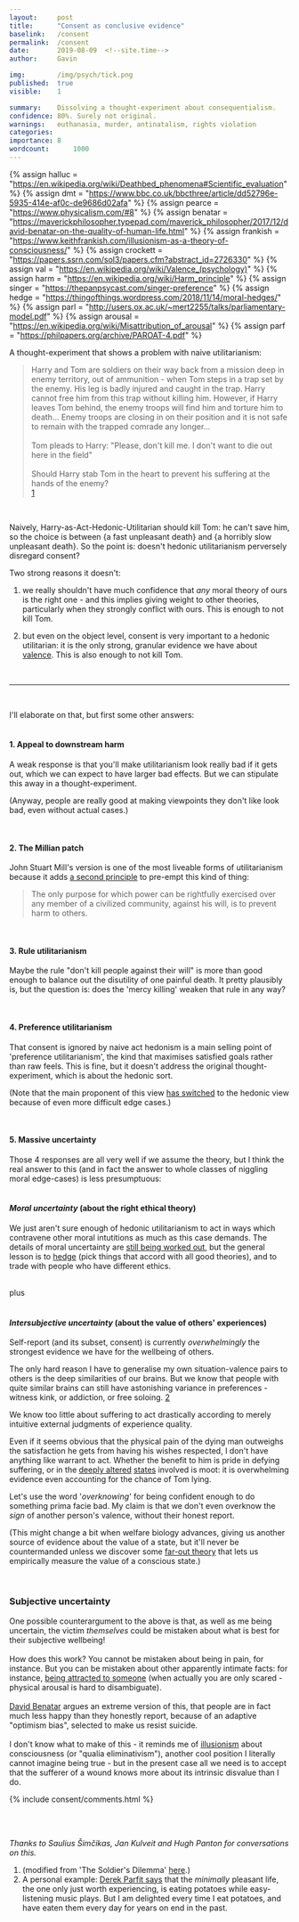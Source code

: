 ```yaml
---
layout:     post
title:      "Consent as conclusive evidence"
baselink:   /consent
permalink:  /consent
date:       2019-08-09  <!--site.time-->
author:     Gavin

img:        /img/psych/tick.png
published:	true
visible: 	1

summary:    Dissolving a thought-experiment about consequentialism.
confidence:	80%. Surely not original.
warnings:	euthanasia, murder, antinatalism, rights violation
categories: 
importance: 8
wordcount:		1000
---
```



{%	assign halluc = "https://en.wikipedia.org/wiki/Deathbed_phenomena#Scientific_evaluation"	%}
{%	assign dmt = "https://www.bbc.co.uk/bbcthree/article/dd52796e-5935-414e-af0c-de9686d02afa"	%}
{%	assign pearce = "https://www.physicalism.com/#8"		%}
{%	assign benatar = "https://maverickphilosopher.typepad.com/maverick_philosopher/2017/12/david-benatar-on-the-quality-of-human-life.html"	%}
{%	assign frankish = "https://www.keithfrankish.com/illusionism-as-a-theory-of-consciousness/"		%}
{%	assign crockett = "https://papers.ssrn.com/sol3/papers.cfm?abstract_id=2726330"	%}
{%	assign val = "https://en.wikipedia.org/wiki/Valence_(psychology)"	%}
{%	assign harm = "https://en.wikipedia.org/wiki/Harm_principle"		%}
{%	assign singer = "https://thepanpsycast.com/singer-preference"		%}
{%	assign hedge = "https://thingofthings.wordpress.com/2018/11/14/moral-hedges/"		%}
{%	assign parl = "http://users.ox.ac.uk/~mert2255/talks/parliamentary-model.pdf"		%}
{%	assign arousal = "https://en.wikipedia.org/wiki/Misattribution_of_arousal"			%}
{%	assign parf = "https://philpapers.org/archive/PAROAT-4.pdf"			%}


A thought-experiment that shows a problem with naive utilitarianism:

> Harry and Tom are soldiers on their way back from a mission deep in enemy territory, out of ammunition - when Tom steps in a trap set by the enemy. His leg is badly injured and caught in the trap. Harry cannot free him from this trap without killing him. However, if Harry leaves Tom behind, the enemy troops will find him and torture him to death... Enemy troops are closing in on their position and it is not safe to remain with the trapped comrade any longer... <br><br> Tom pleads to Harry: "Please, don't kill me. I don't want to die out here in the field"<br><br> Should Harry stab Tom in the heart to prevent his suffering at the hands of the enemy?<br><a href="#fn:1" id="fnref:1">1</a>

<br>

Naively, Harry-as-Act-Hedonic-Utilitarian should kill Tom: he can't save him, so the choice is between \{a fast unpleasant death\} and \{a horribly slow unpleasant death\}. So the point is: doesn't hedonic utilitarianism perversely disregard consent?

Two strong reasons it doesn't: <br>

1. we really shouldn't have much confidence that _any_ moral theory of ours is the right one - and this implies giving weight to other theories, particularly when they strongly conflict with ours. This is enough to not kill Tom. 

2. but even on the object level, consent is very important to a hedonic utilitarian: it is the only strong, granular evidence we have about <a href="{{val}}">valence</a>. This is also enough to not kill Tom.

<br>

---

<br>

I'll elaborate on that, but first some other answers:<br><br>


#### 1. Appeal to downstream harm

A weak response is that you'll make utilitarianism look really bad if it gets out, which we can expect to have larger bad effects. But we can stipulate this away in a thought-experiment.

(Anyway, people are really good at making viewpoints they don't like look bad, even without actual cases.)

<br>

#### 2. The Millian patch

John Stuart Mill's version is one of the most liveable forms of utilitarianism because it adds <a href="{{harm}}">a second principle</a> to pre-empt this kind of thing:

> The only purpose for which power can be rightfully exercised over any member of a civilized community, against his will, is to prevent harm to others.

<br>

#### 3. Rule utilitarianism

Maybe the rule "don't kill people against their will" is more than good enough to balance out the disutility of one painful death. It pretty plausibly is, but the question is: does the 'mercy killing' weaken that rule in any way?

<br>

#### 4. Preference utilitarianism

That consent is ignored by naive act hedonism is a main selling point of 'preference utilitarianism', the kind that maximises satisfied goals rather than raw feels. This is fine, but it doesn't address the original thought-experiment, which is about the hedonic sort.

(Note that the main proponent of this view <a href="{{singer}}">has switched</a> to the hedonic view because of even more difficult edge cases.)

<br>

#### 5. Massive uncertainty

Those 4 responses are all very well if we assume the theory, but I think the real answer to this (and in fact the answer to whole classes of niggling moral edge-cases) is less presumptuous:
<br><br>

#### _Moral uncertainty_ (about the right ethical theory)

We just aren't sure enough of hedonic utilitarianism to act in ways which contravene other moral intutitions as much as this case demands. The details of moral uncertainty are <a href="{{parl}}">still being worked out</a>, but the general lesson is to <a href="{{hedge}}">hedge</a> (pick things that accord with all good theories), and to trade with people who have different ethics. <br><br>

plus<br><br>

#### _Intersubjective uncertainty_ (about the value of others' experiences)

Self-report (and its subset, consent) is currently _overwhelmingly_ the strongest evidence we have for the wellbeing of others.

The only hard reason I have to generalise my own situation-valence pairs to others is the deep similarities of our brains. But we know that people with quite similar brains can still have astonishing variance in preferences - witness kink, or addiction, or free soloing. <a href="#fn:2" id="fnref:2">2</a>

We know too little about suffering to act drastically according to merely intuitive external judgments of experience quality. 

Even if it seems obvious that the physical pain of the dying man outweighs the satisfaction he gets from having his wishes respected, I don't have anything like warrant to act. Whether the benefit to him is pride in defying suffering, or in the <a href="{{halluc}}">deeply altered</a> <a href="{{dmt}}">states</a> involved is moot: it is overwhelming evidence even accounting for the chance of Tom lying.

Let's use the word '_overknowing_' for being confident enough to do something prima facie bad. My claim is that we don't even overknow the _sign_ of another person's valence, without their honest report.

(This might change a bit when welfare biology advances, giving us another source of evidence about the value of a state, but it'll never be countermanded unless we discover some <a href="{{pearce}}">far-out theory</a> that lets us empirically measure the value of a conscious state.)

<br>

<div class="accordion">
    <h3>Subjective uncertainty</h3>
    <div>
		One possible counterargument to the above is that, as well as me being uncertain, the victim <i>themselves</i> could be mistaken about what is best for their subjective wellbeing!<br><br>
<!--  -->
		How does this work? You cannot be mistaken about being in pain, for instance. But you can be mistaken about other apparently intimate facts: for instance, <a href="{{arousal}}">being attracted to someone</a> (when actually you are only scared - physical arousal is hard to disambiguate).<br><br>
<!--  -->
		<a href="{{benatar}}">David Benatar</a> argues an extreme version of this, that people are in fact much less happy than they honestly report, because of an adaptive "optimism bias", selected to make us resist suicide.<br><br>
<!--  -->
		I don't know what to make of this - it reminds me of <a href="{{frankish}}">illusionism</a> about consciousness (or "qualia eliminativism"), another cool position I literally cannot imagine being true - but in the present case all we need is to accept that the sufferer of a wound knows more about its intrinsic disvalue than I do.
	</div>
</div>


{%  include consent/comments.html %}

<br> <br>

_Thanks to Saulius Šimčikas, Jan Kulveit and Hugh Panton for conversations on this._



<div class="footnotes">
<ol>
	<li class="footnote" id="fn:1">
		(modified from 'The Soldier's Dilemma' <a href="{{crockett}}">here</a>.)
	</li>
<!--  -->
	<li class="footnote" id="fn:2">
		A personal example: <a href="{{parf}}">Derek Parfit says</a> that the <i>minimally</i> pleasant life, the one only just worth experiencing, is eating potatoes while easy-listening music plays. But I am delighted every time I eat potatoes, and have eaten them every day for years on end in the past.
	</li>
</ol>
</div>




